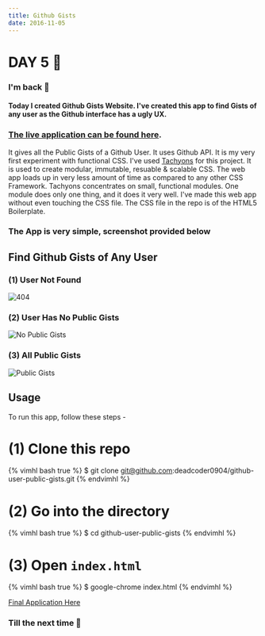 ```yaml
---
title: Github Gists
date: 2016-11-05
---
```


# DAY 5 👾 

### I'm back 💙

#### Today I created Github Gists Website. I've created this app to find Gists of any user as the Github interface has a ugly UX. 

### [The live application can be found here](https://deadcoder0904.github.io/github-user-public-gists).

It gives all the Public Gists of a Github User. It uses Github API. It is my very first experiment with functional CSS. I've used [Tachyons](https://tachyons.io) for this project. It is used to create modular, immutable, resuable & scalable CSS. The web app loads up in very less amount of time as compared to any other CSS Framework. Tachyons concentrates on small, functional modules. One module does only one thing, and it does it very well. I've made this web app without even touching the CSS file. The CSS file in the repo is of the HTML5 Boilerplate. 

### The App is very simple, screenshot provided below

## Find Github Gists of Any User

### (1) User Not Found

![404](http://imgur.com/nGqh12y.png)

### (2) User Has No Public Gists

![No Public Gists](http://imgur.com/063HJ08.png)

### (3) All Public Gists

![Public Gists](http://imgur.com/FzNraIM.png)

## Usage

To run this app, follow these steps -

# (1) Clone this repo

{% vimhl bash true %}
$ git clone git@github.com:deadcoder0904/github-user-public-gists.git
{% endvimhl %}

# (2) Go into the directory

{% vimhl bash true %}
$ cd github-user-public-gists
{% endvimhl %}

# (3) Open `index.html`

{% vimhl bash true %}
$ google-chrome index.html
{% endvimhl %}

[Final Application Here](https://github.com/deadcoder0904/github-user-public-gists)

### Till the next time 👻